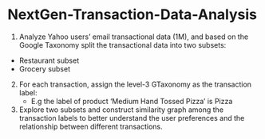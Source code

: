 # NextGen-Transaction-Data-Analysis

1. Analyze Yahoo users’ email transactional data (1M), and based on the Google Taxonomy split the transactional data into two subsets:
  - Restaurant subset
  - Grocery subset
2. For each transaction, assign the level-3 GTaxonomy as the transaction label:
   - E.g the label of product ‘Medium Hand Tossed Pizza’ is Pizza
3. Explore two subsets and construct similarity graph among the transaction labels to better understand the user preferences and the relationship between different transactions.
